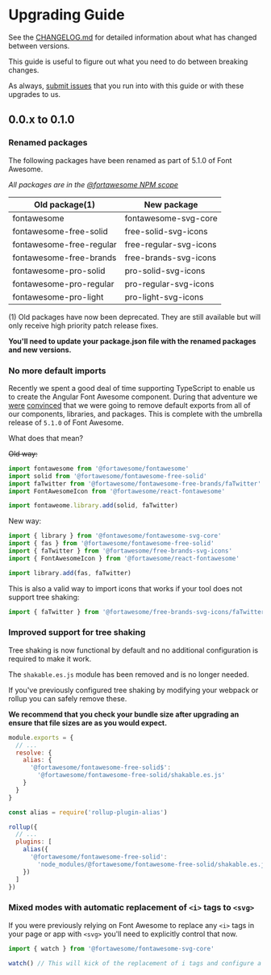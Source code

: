 # Upgrading Guide

See the [CHANGELOG.md](./CHANGELOG.md) for detailed information about what has changed between versions.

This guide is useful to figure out what you need to do between breaking changes.

As always, [submit issues](https://github.com/FortAwesome/react-fontawesome/issues/new) that you run into with this guide or with these upgrades to us.

## 0.0.x to 0.1.0

### Renamed packages

The following packages have been renamed as part of 5.1.0 of Font Awesome.

_All packages are in the [@fortawesome NPM scope](https://www.npmjs.com/search?q=scope:fortawesome&page=1&ranking=optimal)_

| Old package(1)           | New package            |
| ------------------------ | ---------------------- |
| fontawesome              | fontawesome-svg-core   |
| fontawesome-free-solid   | free-solid-svg-icons   |
| fontawesome-free-regular | free-regular-svg-icons |
| fontawesome-free-brands  | free-brands-svg-icons  |
| fontawesome-pro-solid    | pro-solid-svg-icons    |
| fontawesome-pro-regular  | pro-regular-svg-icons  |
| fontawesome-pro-light    | pro-light-svg-icons    |

(1) Old packages have now been deprecated. They are still available but will only receive high priority patch release fixes.

**You'll need to update your package.json file with the renamed packages and new versions.**

### No more default imports

Recently we spent a good deal of time supporting TypeScript to enable us to
create the Angular Font Awesome component. During that adventure we
[were](https://basarat.gitbooks.io/typescript/docs/tips/defaultIsBad.html)
[convinced](https://blog.neufund.org/why-we-have-banned-default-exports-and-you-should-do-the-same-d51fdc2cf2ad)
that we were going to remove default exports from all of our components,
libraries, and packages. This is complete with the umbrella release of `5.1.0` of Font Awesome.

What does that mean?

~~Old way:~~

```javascript
import fontawesome from '@fortawesome/fontawesome'
import solid from '@fortawesome/fontawesome-free-solid'
import faTwitter from '@fortawesome/fontawesome-free-brands/faTwitter'
import FontAwesomeIcon from '@fortawesome/react-fontawesome'

import fontaweome.library.add(solid, faTwitter)
```

New way:

```javascript
import { library } from '@fontawesome/fontawesome-svg-core'
import { fas } from '@fortawesome/fontawesome-free-solid'
import { faTwitter } from '@fortawesome/free-brands-svg-icons'
import { FontAwesomeIcon } from '@fortawesome/react-fontawesome'

import library.add(fas, faTwitter)
```

This is also a valid way to import icons that works if your tool does not support tree shaking:

```javascript
import { faTwitter } from '@fortawesome/free-brands-svg-icons/faTwitter'
```

### Improved support for tree shaking

Tree shaking is now functional by default and no additional configuration is required to make it work.

The `shakable.es.js` module has been removed and is no longer needed.

If you've previously configured tree shaking by modifying your webpack or rollup you can safely remove these.

**We recommend that you check your bundle size after upgrading an ensure that file sizes are as you would expect.**

```javascript
module.exports = {
  // ...
  resolve: {
    alias: {
      '@fortawesome/fontawesome-free-solid$':
        '@fortawesome/fontawesome-free-solid/shakable.es.js'
    }
  }
}
```

```javascript
const alias = require('rollup-plugin-alias')

rollup({
  // ...
  plugins: [
    alias({
      '@fortawesome/fontawesome-free-solid':
        'node_modules/@fortawesome/fontawesome-free-solid/shakable.es.js'
    })
  ]
})
```

### Mixed modes with automatic replacement of `<i>` tags to `<svg>`

If you were previously relying on Font Awesome to replace any `<i>` tags in
your page or app with `<svg>` you'll need to explicitly control that now.

```javascript
import { watch } from '@fortawesome/fontawesome-svg-core'

watch() // This will kick of the replacement of i tags and configure a MutationObserver
```
